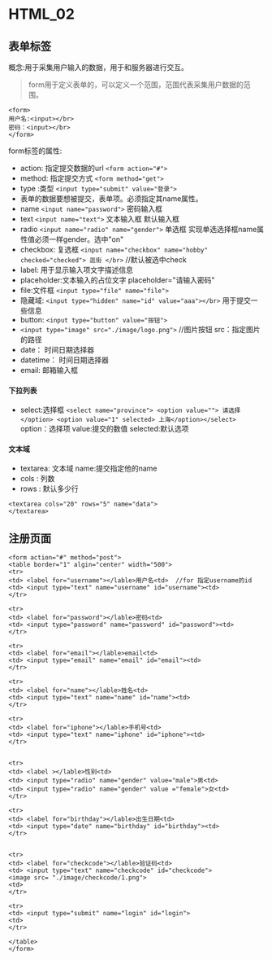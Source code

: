 # HTML_02 

## 表单标签
概念:用于采集用户输入的数据，用于和服务器进行交互。

> form用于定义表单的，可以定义一个范围，范围代表采集用户数据的范围。

```
<form>
用户名:<input></br>
密码：<input></br>
</form>
```

form标签的属性:

   + action: 指定提交数据的url  `<form action="#">`
   + method: 指定提交方式 `<form method="get">`
   + type :类型 `<input type="submit" value="登录">`
   + 表单的数据要想被提交，表单项。必须指定其name属性。
   + name `<input name="password">` 密码输入框
   + text `<input name="text">`  文本输入框 默认输入框
   + radio `<input name="radio" name="gender">` 单选框 实现单选选择框name属性值必须一样gender。选中"on" 
   + checkbox: 复选框 `<input name="checkbox" name="hobby" checked="checked"> 逛街 </br>` //默认被选中check
   + label: 用于显示输入项文字描述信息
   + placeholder:文本输入的占位文字 placeholder="请输入密码"
   + file:文件框 `<input type="file" name="file">`
   + 隐藏域: `<input type="hidden" name="id" value="aaa"></br>` 用于提交一些信息
   + button: `<input type="button" value="按钮">` 
   + `<input type="image" src="./image/logo.png">` //图片按钮 src：指定图片的路径
   +  date： 时间日期选择器
   +  datetime： 时间日期选择器
   +  email: 邮箱输入框

 
#### 下拉列表

   + select:选择框  `<select name="province"> <option value=""> 请选择</option> <option value="1" selected> 上海</option></select>` option：选择项 value:提交的数值 selected:默认选项
 

#### 文本域

 + textarea: 文本域  name:提交指定他的name
 + cols : 列数
 + rows : 默认多少行
 
```
<textarea cols="20" rows="5" name="data"> 
</textarea>

```

## 注册页面

```
<form action="#" method="post"> 
<table border="1" algin="center" width="500">
<tr> 
<td> <label for="username"></lable>用户名<td>  //for 指定username的id
<td> <input type="text" name="username" id="username"><td>
</tr>

<tr> 
<td> <label for="password"></lable>密码<td>  
<td> <input type="password" name="password" id="password"><td>
</tr>

<tr> 
<td> <label for="email"></lable>email<td>  
<td> <input type="email" name="email" id="email"><td>
</tr>

<tr> 
<td> <label for="name"></lable>姓名<td>  
<td> <input type="text" name="name" id="name"><td>
</tr>

<tr> 
<td> <label for="iphone"></lable>手机号<td>  
<td> <input type="text" name="iphone" id="iphone"><td>
</tr>


<tr> 
<td> <label ></lable>性别<td>  
<td> <input type="radio" name="gender" value="male">男<td>
<td> <input type="radio" name="gender" value ="female">女<td>
</tr>

<tr> 
<td> <label for="birthday"></lable>出生日期<td>  
<td> <input type="date" name="birthday" id="birthday"><td>
</tr>


<tr> 
<td> <label for="checkcode"></lable>验证码<td>  
<td> <input type="text" name="checkcode" id="checkcode">
<image src= "./image/checkcode/1.png">
<td>
</tr>

<tr> 
<td> <input type="submit" name="login" id="login">
<td>
</tr>

</table>
</form>


```